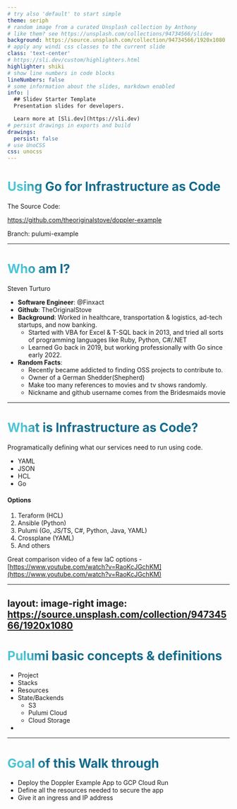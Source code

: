 ```yaml
---
# try also 'default' to start simple
theme: seriph
# random image from a curated Unsplash collection by Anthony
# like them? see https://unsplash.com/collections/94734566/slidev
background: https://source.unsplash.com/collection/94734566/1920x1080
# apply any windi css classes to the current slide
class: 'text-center'
# https://sli.dev/custom/highlighters.html
highlighter: shiki
# show line numbers in code blocks
lineNumbers: false
# some information about the slides, markdown enabled
info: |
  ## Slidev Starter Template
  Presentation slides for developers.

  Learn more at [Sli.dev](https://sli.dev)
# persist drawings in exports and build
drawings:
  persist: false
# use UnoCSS
css: unocss
---
```


# Using Go for Infrastructure as Code

The Source Code:

 https://github.com/theoriginalstove/doppler-example

 Branch: pulumi-example


<!--
The last comment block of each slide will be treated as slide notes. It will be visible and editable in Presenter Mode along with the slide. [Read more in the docs](https://sli.dev/guide/syntax.html#notes)
-->

---

# Who am I?

Steven Turturo
- **Software Engineer**: @Finxact
- **Github**: TheOriginalStove
- **Background**: Worked in healthcare, transportation & logistics, ad-tech startups, and now banking.
    - Started with VBA for Excel & T-SQL back in 2013, and tried all sorts of programming languages like Ruby, Python, C#/.NET
    - Learned Go back in 2019, but working professionally with Go since early 2022.
- **Random Facts**:
    - Recently became addicted to finding OSS projects to contribute to.
    - Owner of a German Shedder(Shepherd)
    - Make too many references to movies and tv shows randomly.
    - Nickname and github username comes from the Bridesmaids movie




<style>
h1 {
  background-color: #2B90B6;
  background-image: linear-gradient(45deg, #4EC5D4 10%, #146b8c 20%);
  background-size: 100%;
  -webkit-background-clip: text;
  -moz-background-clip: text;
  -webkit-text-fill-color: transparent;
  -moz-text-fill-color: transparent;
}
</style>

<!--
Here is another comment.
-->

---

# What is Infrastructure as Code? 

Programatically defining what our services need to run using code.

- YAML
- JSON
- HCL
- Go

#### Options
 1. Teraform (HCL)
 1. Ansible (Python)
 1. Pulumi (Go, JS/TS, C#, Python, Java, YAML)
 1. Crossplane (YAML)
 1. And others

 Great comparison video of a few IaC options - [https://www.youtube.com/watch?v=RaoKcJGchKM](https://www.youtube.com/watch?v=RaoKcJGchKM)

---
layout: image-right
image: https://source.unsplash.com/collection/94734566/1920x1080
---

# Pulumi basic concepts & definitions

- Project 
- Stacks
- Resources
- State/Backends
    - S3
    - Pulumi Cloud
    - Cloud Storage
- 

---

# Goal of this Walk through

- Deploy the Doppler Example App to GCP Cloud Run
- Define all the resources needed to secure the app
- Give it an ingress and IP address

